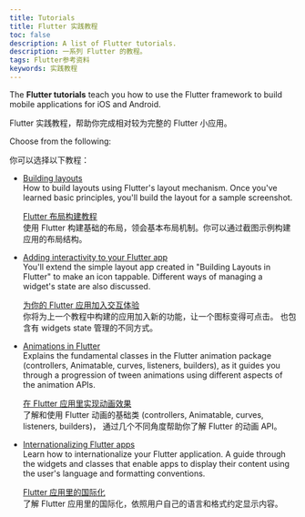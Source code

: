 ```yaml
---
title: Tutorials
title: Flutter 实践教程
toc: false
description: A list of Flutter tutorials.
description: 一系列 Flutter 的教程。
tags: Flutter参考资料
keywords: 实践教程
---
```


The **Flutter tutorials** teach you how to use the Flutter framework to
build mobile applications for iOS and Android.

Flutter 实践教程，帮助你完成相对较为完整的 Flutter 小应用。

Choose from the following:

你可以选择以下教程：

* [Building layouts]({{site.url}}/ui/layout/tutorial)
<br> How to build layouts using Flutter's layout mechanism. Once you've learned
  basic principles, you'll build the layout for a sample screenshot.

  [Flutter 布局构建教程]({{site.url}}/ui/layout/tutorial)
  <br> 使用 Flutter 构建基础的布局，领会基本布局机制。你可以通过截图示例构建应用的布局结构。

* [Adding interactivity to your Flutter app]({{site.url}}/ui/interactivity)
<br> You'll extend the simple layout app created in
  "Building Layouts in Flutter" to make an icon tappable.
  Different ways of managing a widget's state are also discussed.

  [为你的 Flutter 应用加入交互体验]({{site.url}}/ui/interactive)
  <br> 你将为上一个教程中构建的应用加入新的功能，让一个图标变得可点击。
  也包含有 widgets state 管理的不同方式。

* [Animations in Flutter]({{site.url}}/ui/animations/tutorial)
<br> Explains the fundamental classes in the Flutter animation package
  (controllers, Animatable, curves, listeners, builders),
  as it guides you through a progression of tween animations using
  different aspects of the animation APIs.

  [在 Flutter 应用里实现动画效果]({{site.url}}/ui/animations/tutorial)
  <br> 了解和使用 Flutter 动画的基础类 (controllers, Animatable, curves, listeners, builders)，
  通过几个不同角度帮助你了解 Flutter 的动画 API。

* [Internationalizing Flutter apps]({{site.url}}/ui/accessibility-and-internationalization/internationalization)
<br> Learn how to internationalize your Flutter application. A guide through
  the widgets and classes that enable apps to display their
  content using the user's language and formatting conventions.

  [Flutter 应用里的国际化]({{site.url}}/accessibility-and-localization/internationalization)
  <br> 了解 Flutter 应用里的国际化，依照用户自己的语言和格式约定显示内容。
